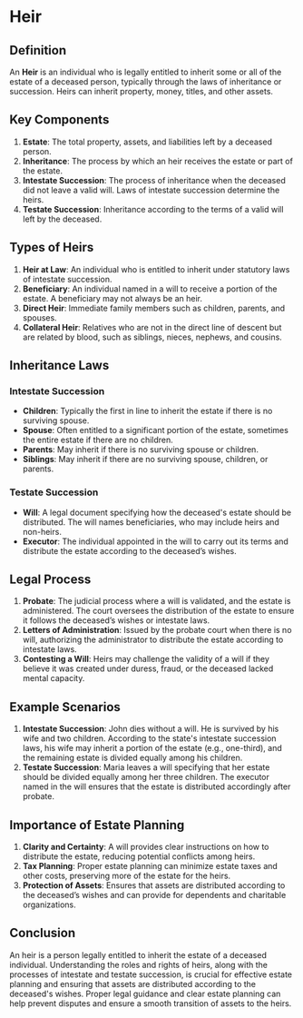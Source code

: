 # Heir

## Definition
An **Heir** is an individual who is legally entitled to inherit some or all of the estate of a deceased person, typically through the laws of inheritance or succession. Heirs can inherit property, money, titles, and other assets.

## Key Components
1. **Estate**: The total property, assets, and liabilities left by a deceased person.
2. **Inheritance**: The process by which an heir receives the estate or part of the estate.
3. **Intestate Succession**: The process of inheritance when the deceased did not leave a valid will. Laws of intestate succession determine the heirs.
4. **Testate Succession**: Inheritance according to the terms of a valid will left by the deceased.

## Types of Heirs
1. **Heir at Law**: An individual who is entitled to inherit under statutory laws of intestate succession.
2. **Beneficiary**: An individual named in a will to receive a portion of the estate. A beneficiary may not always be an heir.
3. **Direct Heir**: Immediate family members such as children, parents, and spouses.
4. **Collateral Heir**: Relatives who are not in the direct line of descent but are related by blood, such as siblings, nieces, nephews, and cousins.

## Inheritance Laws
### Intestate Succession
- **Children**: Typically the first in line to inherit the estate if there is no surviving spouse.
- **Spouse**: Often entitled to a significant portion of the estate, sometimes the entire estate if there are no children.
- **Parents**: May inherit if there is no surviving spouse or children.
- **Siblings**: May inherit if there are no surviving spouse, children, or parents.

### Testate Succession
- **Will**: A legal document specifying how the deceased's estate should be distributed. The will names beneficiaries, who may include heirs and non-heirs.
- **Executor**: The individual appointed in the will to carry out its terms and distribute the estate according to the deceased’s wishes.

## Legal Process
1. **Probate**: The judicial process where a will is validated, and the estate is administered. The court oversees the distribution of the estate to ensure it follows the deceased’s wishes or intestate laws.
2. **Letters of Administration**: Issued by the probate court when there is no will, authorizing the administrator to distribute the estate according to intestate laws.
3. **Contesting a Will**: Heirs may challenge the validity of a will if they believe it was created under duress, fraud, or the deceased lacked mental capacity.

## Example Scenarios
1. **Intestate Succession**: John dies without a will. He is survived by his wife and two children. According to the state's intestate succession laws, his wife may inherit a portion of the estate (e.g., one-third), and the remaining estate is divided equally among his children.
2. **Testate Succession**: Maria leaves a will specifying that her estate should be divided equally among her three children. The executor named in the will ensures that the estate is distributed accordingly after probate.

## Importance of Estate Planning
1. **Clarity and Certainty**: A will provides clear instructions on how to distribute the estate, reducing potential conflicts among heirs.
2. **Tax Planning**: Proper estate planning can minimize estate taxes and other costs, preserving more of the estate for the heirs.
3. **Protection of Assets**: Ensures that assets are distributed according to the deceased’s wishes and can provide for dependents and charitable organizations.

## Conclusion
An heir is a person legally entitled to inherit the estate of a deceased individual. Understanding the roles and rights of heirs, along with the processes of intestate and testate succession, is crucial for effective estate planning and ensuring that assets are distributed according to the deceased's wishes. Proper legal guidance and clear estate planning can help prevent disputes and ensure a smooth transition of assets to the heirs.

